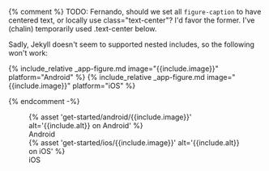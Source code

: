 {% comment %}
TODO: Fernando, should we set all `figure-caption` to have centered text,
      or locally use class="text-center"? I'd favor the former.
      I've (chalin) temporarily used .text-center below.

Sadly, Jekyll doesn't seem to supported nested includes, so the following won't work:

  {% include_relative _app-figure.md image="{{include.image}}" platform="Android" %}
  {% include_relative _app-figure.md image="{{include.image}}" platform="iOS" %}

{% endcomment -%}

<figure class="site-figure">
  <div>
      {% asset 'get-started/android/{{include.image}}'
          alt='{{include.alt}} on Android' %}
      <figcaption class="figure-caption text-center">Android</figcaption>
  </div>
  <div>
      {% asset 'get-started/ios/{{include.image}}'
          alt='{{include.alt}} on iOS' %}
      <figcaption class="figure-caption text-center">iOS</figcaption>
  </div>
</figure>
